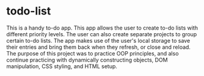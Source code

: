 # todo-list

This is a handy to-do app. This app allows the user to create to-do lists with different priority levels. The user can also create separate projects
to group certain to-do lists. The app makes use of the user's local storage to save their entries and bring them back when they refresh, or close
and reload. The purpose of this project was to practice OOP principles, and also continue practicing with dynamically constructing objects, DOM
manipulation, CSS styling, and HTML setup.